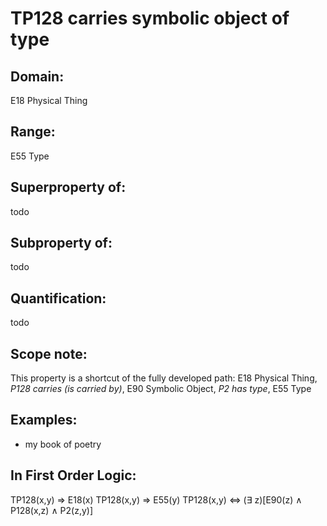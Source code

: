 # TP128 carries symbolic object of type

## Domain: 

E18 Physical Thing

## Range: 

E55 Type

## Superproperty of: 

todo

## Subproperty of: 

todo

## Quantification: 

todo

## Scope note: 

This property is a shortcut of the fully developed path: E18 Physical Thing, _P128 carries (is carried by)_, E90 Symbolic Object, _P2 has type_, E55 Type

## Examples: 

* my book of poetry

## In First Order Logic: 

TP128(x,y) ⇒ E18(x)
TP128(x,y) ⇒ E55(y)
TP128(x,y) ⇔ (∃ z)[E90(z) ∧ P128(x,z) ∧ P2(z,y)]

